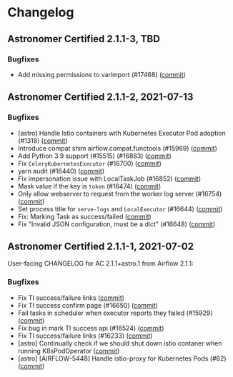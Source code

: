 # Changelog

Astronomer Certified 2.1.1-3, TBD
----------------------------------------

### Bugfixes


- Add missing permissions to varimport (#17468) ([commit](https://github.com/astronomer/airflow/commit/f5c0a8db1))

Astronomer Certified 2.1.1-2, 2021-07-13
----------------------------------------

### Bugfixes

- [astro] Handle Istio containers with Kubernetes Executor Pod adoption (#1318) ([commit](https://github.com/astronomer/airflow/commit/12349a100))
- Introduce compat shim airflow.compat.functools (#15969) ([commit](https://github.com/astronomer/airflow/commit/72521e457))
- Add Python 3.9 support (#15515) (#16883) ([commit](https://github.com/astronomer/airflow/commit/9b96fd1b9))
- Fix ``CeleryKubernetesExecutor`` (#16700) ([commit](https://github.com/astronomer/airflow/commit/90aaf3d48))
- yarn audit (#16440) ([commit](https://github.com/astronomer/airflow/commit/40accb2a4))
- Fix impersonation issue with LocalTaskJob (#16852) ([commit](https://github.com/astronomer/airflow/commit/075622cbe))
- Mask value if the key is ``token`` (#16474) ([commit](https://github.com/astronomer/airflow/commit/5834fb7ce))
- Only allow webserver to request from the worker log server (#16754) ([commit](https://github.com/astronomer/airflow/commit/74fa1325c))
- Set process title for ``serve-logs`` and ``LocalExecutor`` (#16644) ([commit](https://github.com/astronomer/airflow/commit/d8d851d70))
- Fix: Marking Task as success/failed ([commit](https://github.com/astronomer/airflow/commit/df1ff499c))
- Fix "Invalid JSON configuration, must be a dict" (#16648) ([commit](https://github.com/astronomer/airflow/commit/2637d9a15))

Astronomer Certified 2.1.1-1, 2021-07-02
----------------------------------------

User-facing CHANGELOG for AC 2.1.1+astro.1 from Airflow 2.1.1:

### Bugfixes

- Fix TI success/failure links ([commit](https://github.com/astronomer/airflow/commit/8f598f6fa))
- Fix TI success confirm page (#16650) ([commit](https://github.com/astronomer/airflow/commit/b0aaf266f))
- Fail tasks in scheduler when executor reports they failed (#15929) ([commit](https://github.com/astronomer/airflow/commit/fa7a14daa))
- Fix bug in mark TI success api (#16524) ([commit](https://github.com/astronomer/airflow/commit/ebae41f0e))
- Fix TI success/failure links (#16233) ([commit](https://github.com/astronomer/airflow/commit/1fb970f90))
- [astro] Continually check if we should shut down istio contaner when running K8sPodOperator ([commit](https://github.com/astronomer/airflow/commit/5c5dee67b))
- [astro] [AIRFLOW-5448] Handle istio-proxy for Kubernetes Pods (#62) ([commit](https://github.com/astronomer/airflow/commit/320675746))

